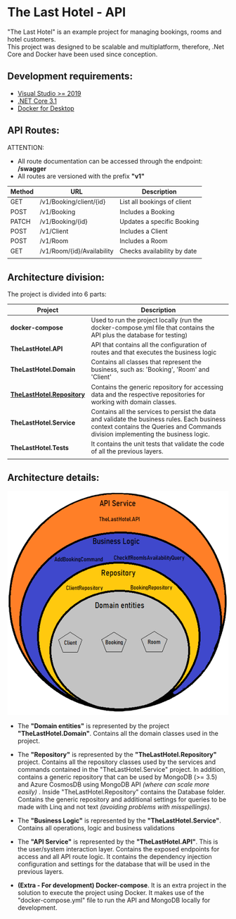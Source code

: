 # The Last Hotel - API

"The Last Hotel" is an example project for managing bookings, rooms and hotel customers.
<br />
This project was designed to be scalable and multiplatform,
therefore, .Net Core and Docker have been used since conception.


## Development requirements:
* [Visual Studio >= 2019](https://visualstudio.microsoft.com/pt-br/downloads/)
* [.NET Core 3.1](https://dotnet.microsoft.com/download/dotnet/3.1)
* [Docker for Desktop](https://www.docker.com/products/docker-desktop)


## API Routes:

ATTENTION:
* All route documentation can be accessed through the endpoint: **/swagger**
* All routes are versioned with the prefix **"v1"**
  
| Method | URL | Description 
| --- | --- | --- |
|GET |/v1/Booking/client/{id} |List all bookings of client|
|POST |/v1/Booking |Includes a Booking|
|PATCH |/v1/Booking/{id} |Updates a specific Booking|
|POST |/v1/Client |Includes a Client|
|POST |/v1/Room |Includes a Room|
|GET |/v1​/Room​/{id}​/Availability |Checks availability by date|
|  |   |
## Architecture division:
The project is divided into 6 parts:

| Project | Description 
| --- | --- |
|**docker-compose**|Used to run the project locally (run the docker-compose.yml file that contains the API plus the database for testing)|
|**TheLastHotel.API**|API that contains all the configuration of routes and that executes the business logic|
|**TheLastHotel.Domain**|Contains all classes that represent the business, such as: 'Booking', 'Room' and 'Client'|
|**[TheLastHotel.Repository](./TheLastHotel.Repository.md)**|Contains the generic repository for accessing data and the respective repositories for working with domain classes.|
|**TheLastHotel.Service**|Contains all the services to persist the data and validate the business rules. Each business context contains the Queries and Commands division implementing the business logic.|
|**TheLastHotel.Tests**|It contains the unit tests that validate the code of all the previous layers.|
|  |   |
 
 ## Architecture details:
![alt text](./Doc/Images/OnionArchitecture.png "Onion Architecture")
<br />
<p>

* The **"Domain entities"** is represented by the project **"TheLastHotel.Domain"**. Contains all the domain classes used in the project.
  

* The **"Repository"** is represented by the **"TheLastHotel.Repository"** project.
Contains all the repository classes used by the services and commands contained in the "TheLastHotel.Service" project.
In addition, contains a generic repository that can be used by MongoDB (>= 3.5) and Azure CosmosDB using MongoDB API *(where can scale more easily)* .
Inside "TheLastHotel.Repository" contains the Database folder. Contains the generic repository and additional settings for queries to be made with Linq and not text *(avoiding problems with misspellings)*.
* The **"Business Logic"** is represented by the **"TheLastHotel.Service"**. Contains all operations, logic and business validations
* The **"API Service"** is represented by the **"TheLastHotel.API"**. This is the user/system interaction layer. Contains the exposed endpoints for access and all API route logic.
It contains the dependency injection configuration and settings for the database that will be used in the previous layers.

* **(Extra - For development) Docker-compose**. It is an extra project in the solution to execute the project using Docker. It makes use of the "docker-compose.yml" file to run the API and MongoDB locally for development.
</p>
